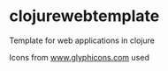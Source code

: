 clojurewebtemplate
==================

Template for web applications in clojure

Icons from www.glyphicons.com used
